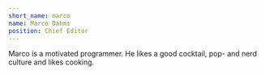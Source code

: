 ```yaml
---
short_name: marco
name: Marco Dahms
position: Chief Editor
---
```

Marco is a motivated programmer. He likes a good cocktail, pop- and nerd culture
and likes cooking.
